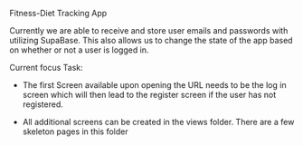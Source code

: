 Fitness-Diet Tracking App


Currently we are able to receive and store user emails and passwords with utilizing SupaBase.
This also allows us to change the state of the app based on whether or not a user is logged in.


Current focus Task:

- The first Screen available upon opening the URL needs to be the log in screen 
  which will then lead to the register screen if the user has not registered. 

- All additional screens can be created in the views folder.
  There are a few skeleton pages in this folder
